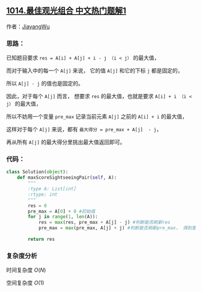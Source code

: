 ## [1014.最佳观光组合 中文热门题解1](https://leetcode.cn/problems/best-sightseeing-pair/solutions/100000/python-jie-fa-by-jiayangwu)

作者：[JiayangWu](https://leetcode.cn/u/JiayangWu)
### 思路：
已知题目要求 `res = A[i] + A[j] + i - j （i < j）` 的最大值，

而对于输入中的每一个 `A[j]` 来说， 它的值 `A[j]` 和它的下标 `j` 都是固定的，

所以 `A[j] - j` 的值也是固定的。

因此，对于每个 `A[j]` 而言， 想要求 `res` 的最大值，也就是要求 `A[i] + i （i < j）` 的最大值，

所以不妨用一个变量 `pre_max` 记录当前元素 `A[j]` 之前的 `A[i] + i` 的最大值，

这样对于每个 `A[j]` 来说，都有 `最大得分 = pre_max + A[j]  - j`，

再从所有 `A[j]` 的最大得分里挑出最大值返回即可。

### 代码：
```python [-Python]
class Solution(object):
    def maxScoreSightseeingPair(self, A):
        """
        :type A: List[int]
        :rtype: int
        """
        res = 0
        pre_max = A[0] + 0 #初始值
        for j in range(1, len(A)):
            res = max(res, pre_max + A[j] - j) #判断能否刷新res
            pre_max = max(pre_max, A[j] + j) #判断能否刷新pre_max， 得到更大的A[i] + i
                
        return res
```
### 复杂度分析
时间复杂度 $O(N)$

空间复杂度 $O(1)$
